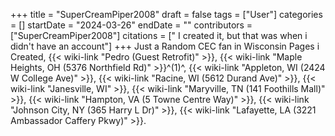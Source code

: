 +++
title = "SuperCreamPiper2008"
draft = false
tags = ["User"]
categories = []
startDate = "2024-03-26"
endDate = ""
contributors = ["SuperCreamPiper2008"]
citations = [" I created it, but that was when i didn't have an account"]
+++
Just a Random CEC fan in Wisconsin
Pages i Created, {{< wiki-link "Pedro (Guest Retrofit)" >}}, {{< wiki-link "Maple Heights, OH (5376 Northfield Rd)" >}}^(1)^, {{< wiki-link "Appleton, WI (2424 W College Ave)" >}}, {{< wiki-link "Racine, WI (5612 Durand Ave)" >}}, {{< wiki-link "Janesville, WI" >}}, {{< wiki-link "Maryville, TN (141 Foothills Mall)" >}}, {{< wiki-link "Hampton, VA (5 Towne Centre Way)" >}}, {{< wiki-link "Johnson City, NY (365 Harry L Dr)" >}}, {{< wiki-link "Lafayette, LA (3221 Ambassador Caffery Pkwy)" >}}.
